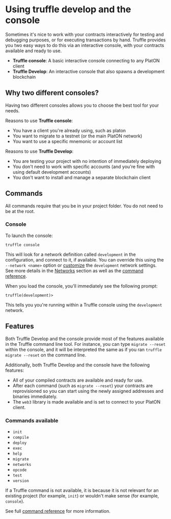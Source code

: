 # Using truffle develop and the console

Sometimes it's nice to work with your contracts interactively for testing and debugging purposes, or for executing transactions by hand. Truffle provides you two easy ways to do this via an interactive console, with your contracts available and ready to use.

* **Truffle console**: A basic interactive console connecting to any PlatON client
* **Truffle Develop**: An interactive console that also spawns a development blockchain

## Why two different consoles?

Having two different consoles allows you to choose the best tool for your needs.

Reasons to use **Truffle console**:

* You have a client you're already using, such as platon
* You want to migrate to a testnet (or the main PlatON network)
* You want to use a specific mnemonic or account list

Reasons to use **Truffle Develop**:

* You are testing your project with no intention of immediately deploying
* You don't need to work with specific accounts (and you're fine with using default development accounts)
* You don't want to install and manage a separate blockchain client

## Commands

All commands require that you be in your project folder. You do not need to be at the root.

### Console

To launch the console:

```shell
truffle console
```


This will look for a network definition called `development` in the configuration, and connect to it, if available. You can override this using the `--network <name>` option or [customize](../reference/configuration.md#networks) the `development` network settings. See more details in the [Networks](../reference/truffle-commands.md#networks) section as well as the [command reference](../reference/truffle-commands.md).

When you load the console, you'll immediately see the following prompt:

```shell
truffle(development)>
```

This tells you you're running within a Truffle console using the `development` network.


## Features

Both Truffle Develop and the console provide most of the features available in the Truffle command line tool. For instance, you can type `migrate --reset` within the console, and it will be interpreted the same as if you ran `truffle migrate --reset` on the command line.

Additionally, both Truffle Develop and the console have the following features:

* All of your compiled contracts are available and ready for use.
* After each command (such as `migrate --reset`) your contracts are reprovisioned so you can start using the newly assigned addresses and binaries immediately.
* The `web3` library is made available and is set to connect to your PlatON client.

### Commands available

* `init`
* `compile`
* `deploy`
* `exec`
* `help`
* `migrate`
* `networks`
* `opcode`
* `test`
* `version`

If a Truffle command is not available, it is because it is not relevant for an existing project (for example, `init`) or wouldn't make sense (for example, `console`).

See full [command reference](../reference/truffle-commands.md) for more information.
